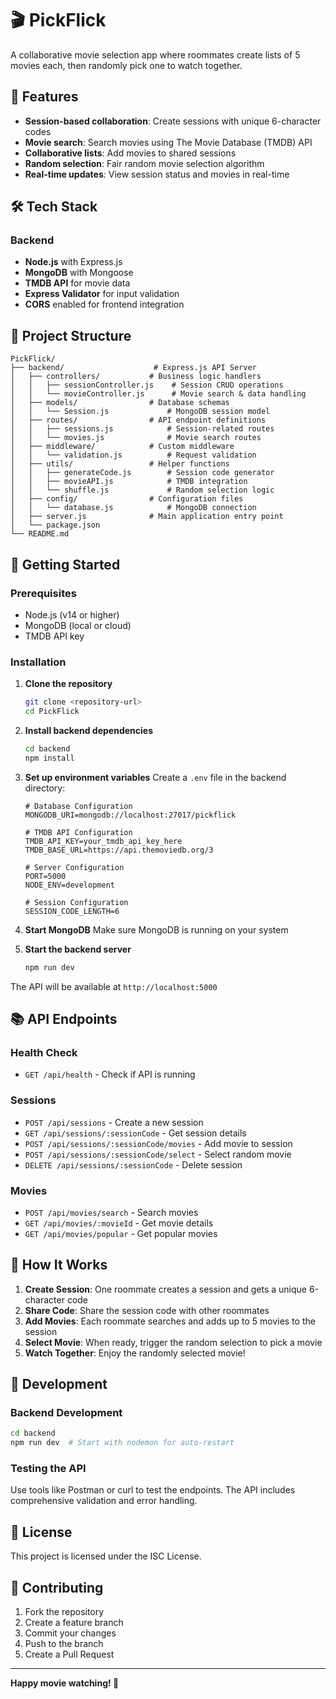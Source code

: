 # 🎬 PickFlick

A collaborative movie selection app where roommates create lists of 5 movies each, then randomly pick one to watch together.

## 🚀 Features

- **Session-based collaboration**: Create sessions with unique 6-character codes
- **Movie search**: Search movies using The Movie Database (TMDB) API
- **Collaborative lists**: Add movies to shared sessions
- **Random selection**: Fair random movie selection algorithm
- **Real-time updates**: View session status and movies in real-time

## 🛠️ Tech Stack

### Backend

- **Node.js** with Express.js
- **MongoDB** with Mongoose
- **TMDB API** for movie data
- **Express Validator** for input validation
- **CORS** enabled for frontend integration

## 📁 Project Structure

```
PickFlick/
├── backend/                    # Express.js API Server
│   ├── controllers/           # Business logic handlers
│   │   ├── sessionController.js    # Session CRUD operations
│   │   └── movieController.js      # Movie search & data handling
│   ├── models/                # Database schemas
│   │   └── Session.js             # MongoDB session model
│   ├── routes/                # API endpoint definitions
│   │   ├── sessions.js            # Session-related routes
│   │   └── movies.js              # Movie search routes
│   ├── middleware/            # Custom middleware
│   │   └── validation.js          # Request validation
│   ├── utils/                 # Helper functions
│   │   ├── generateCode.js        # Session code generator
│   │   ├── movieAPI.js            # TMDB integration
│   │   └── shuffle.js             # Random selection logic
│   ├── config/                # Configuration files
│   │   └── database.js            # MongoDB connection
│   ├── server.js              # Main application entry point
│   └── package.json
└── README.md
```

## 🚀 Getting Started

### Prerequisites

- Node.js (v14 or higher)
- MongoDB (local or cloud)
- TMDB API key

### Installation

1. **Clone the repository**

   ```bash
   git clone <repository-url>
   cd PickFlick
   ```

2. **Install backend dependencies**

   ```bash
   cd backend
   npm install
   ```

3. **Set up environment variables**
   Create a `.env` file in the backend directory:

   ```env
   # Database Configuration
   MONGODB_URI=mongodb://localhost:27017/pickflick

   # TMDB API Configuration
   TMDB_API_KEY=your_tmdb_api_key_here
   TMDB_BASE_URL=https://api.themoviedb.org/3

   # Server Configuration
   PORT=5000
   NODE_ENV=development

   # Session Configuration
   SESSION_CODE_LENGTH=6
   ```

4. **Start MongoDB**
   Make sure MongoDB is running on your system

5. **Start the backend server**
   ```bash
   npm run dev
   ```

The API will be available at `http://localhost:5000`

## 📚 API Endpoints

### Health Check

- `GET /api/health` - Check if API is running

### Sessions

- `POST /api/sessions` - Create a new session
- `GET /api/sessions/:sessionCode` - Get session details
- `POST /api/sessions/:sessionCode/movies` - Add movie to session
- `POST /api/sessions/:sessionCode/select` - Select random movie
- `DELETE /api/sessions/:sessionCode` - Delete session

### Movies

- `POST /api/movies/search` - Search movies
- `GET /api/movies/:movieId` - Get movie details
- `GET /api/movies/popular` - Get popular movies

## 🎯 How It Works

1. **Create Session**: One roommate creates a session and gets a unique 6-character code
2. **Share Code**: Share the session code with other roommates
3. **Add Movies**: Each roommate searches and adds up to 5 movies to the session
4. **Select Movie**: When ready, trigger the random selection to pick a movie
5. **Watch Together**: Enjoy the randomly selected movie!

## 🔧 Development

### Backend Development

```bash
cd backend
npm run dev  # Start with nodemon for auto-restart
```

### Testing the API

Use tools like Postman or curl to test the endpoints. The API includes comprehensive validation and error handling.

## 📝 License

This project is licensed under the ISC License.

## 🤝 Contributing

1. Fork the repository
2. Create a feature branch
3. Commit your changes
4. Push to the branch
5. Create a Pull Request

---

**Happy movie watching! 🍿**
